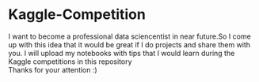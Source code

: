 # Kaggle-Competition
I want to become a professional data sciencentist in near future.So I come up with this idea that it would be great if I do projects and share them with you.
I will upload my notebooks with tips that I would learn during the Kaggle competitions in this repository<br />
Thanks for your attention :)
